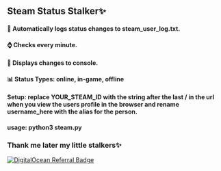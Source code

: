 ## Steam Status Stalker✨

#### 📝 Automatically logs status changes to steam_user_log.txt.
#### ⌚ Checks every minute.
#### 📢 Displays changes to console.
#### 📊 Status Types: online, in-game, offline
#### Setup: replace YOUR_STEAM_ID with the string after the last / in the url when you view the users profile in the browser and rename username_here with the alias for the person.
#### usage: python3 steam.py

### Thank me later my little stalkers✨
<a href="https://www.digitalocean.com/?refcode=a2e68a7b9dab&utm_campaign=Referral_Invite&utm_medium=Referral_Program&utm_source=badge"><img src="https://web-platforms.sfo2.cdn.digitaloceanspaces.com/WWW/Badge%201.svg" alt="DigitalOcean Referral Badge" /></a>
